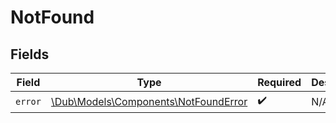 # NotFound


## Fields

| Field                                                                            | Type                                                                             | Required                                                                         | Description                                                                      |
| -------------------------------------------------------------------------------- | -------------------------------------------------------------------------------- | -------------------------------------------------------------------------------- | -------------------------------------------------------------------------------- |
| `error`                                                                          | [\Dub\Models\Components\NotFoundError](../../Models/Components/NotFoundError.md) | :heavy_check_mark:                                                               | N/A                                                                              |